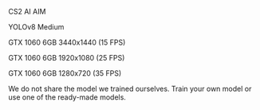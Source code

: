 CS2 AI AIM

YOLOv8 Medium

GTX 1060 6GB 3440x1440 (15 FPS)

GTX 1060 6GB 1920x1080 (25 FPS)

GTX 1060 6GB 1280x720  (35 FPS)

We do not share the model we trained ourselves.
Train your own model or use one of the ready-made models.
